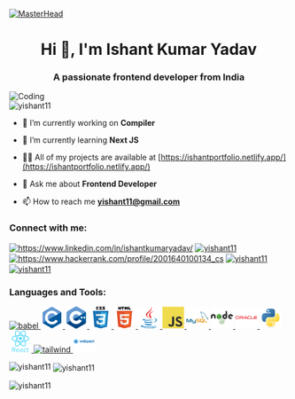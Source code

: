 [![MasterHead](https://encrypted-tbn0.gstatic.com/images?q=tbn:ANd9GcScsn0aySjlvoriaeomSFYEIinWpPXxy9hKvA&s)](https://yishant11.io)
<h1 align="center">Hi 👋, I'm Ishant Kumar Yadav</h1>
<h3 align="center">A passionate frontend developer from India</h3>
<img align="right" alt="Coding" width="800" src="https://encrypted-tbn0.gstatic.com/images?q=tbn:ANd9GcSvferep9ZLWYVo_8gZwUKbwpnz6jDF6pmuoQ&s">

<p align="left"> <img src="https://komarev.com/ghpvc/?username=yishant11&label=Profile%20views&color=0e75b6&style=flat" alt="yishant11" /> </p>

- 🔭 I’m currently working on **Compiler**

- 🌱 I’m currently learning **Next JS**

- 👨‍💻 All of my projects are available at [https://ishantportfolio.netlify.app/](https://ishantportfolio.netlify.app/)

- 💬 Ask me about **Frontend Developer**

- 📫 How to reach me **yishant11@gmail.com**

<h3 align="left">Connect with me:</h3>
<p align="left">
<a href="https://linkedin.com/in/https://www.linkedin.com/in/ishantkumaryadav/" target="blank"><img align="center" src="https://raw.githubusercontent.com/rahuldkjain/github-profile-readme-generator/master/src/images/icons/Social/linked-in-alt.svg" alt="https://www.linkedin.com/in/ishantkumaryadav/" height="30" width="40" /></a>
<a href="https://www.codechef.com/users/yishant11" target="blank"><img align="center" src="https://cdn.jsdelivr.net/npm/simple-icons@3.1.0/icons/codechef.svg" alt="yishant11" height="30" width="40" /></a>
<a href="https://www.hackerrank.com/https://www.hackerrank.com/profile/2001640100134_cs" target="blank"><img align="center" src="https://raw.githubusercontent.com/rahuldkjain/github-profile-readme-generator/master/src/images/icons/Social/hackerrank.svg" alt="https://www.hackerrank.com/profile/2001640100134_cs" height="30" width="40" /></a>
<a href="https://www.leetcode.com/yishant11" target="blank"><img align="center" src="https://raw.githubusercontent.com/rahuldkjain/github-profile-readme-generator/master/src/images/icons/Social/leet-code.svg" alt="yishant11" height="30" width="40" /></a>
<a href="https://auth.geeksforgeeks.org/user/yishant11" target="blank"><img align="center" src="https://raw.githubusercontent.com/rahuldkjain/github-profile-readme-generator/master/src/images/icons/Social/geeks-for-geeks.svg" alt="yishant11" height="30" width="40" /></a>
</p>

<h3 align="left">Languages and Tools:</h3>
<p align="left"> <a href="https://babeljs.io/" target="_blank" rel="noreferrer"> <img src="https://www.vectorlogo.zone/logos/babeljs/babeljs-icon.svg" alt="babel" width="40" height="40"/> </a> <a href="https://www.cprogramming.com/" target="_blank" rel="noreferrer"> <img src="https://raw.githubusercontent.com/devicons/devicon/master/icons/c/c-original.svg" alt="c" width="40" height="40"/> </a> <a href="https://www.w3schools.com/cpp/" target="_blank" rel="noreferrer"> <img src="https://raw.githubusercontent.com/devicons/devicon/master/icons/cplusplus/cplusplus-original.svg" alt="cplusplus" width="40" height="40"/> </a> <a href="https://www.w3schools.com/css/" target="_blank" rel="noreferrer"> <img src="https://raw.githubusercontent.com/devicons/devicon/master/icons/css3/css3-original-wordmark.svg" alt="css3" width="40" height="40"/> </a> <a href="https://www.w3.org/html/" target="_blank" rel="noreferrer"> <img src="https://raw.githubusercontent.com/devicons/devicon/master/icons/html5/html5-original-wordmark.svg" alt="html5" width="40" height="40"/> </a> <a href="https://www.java.com" target="_blank" rel="noreferrer"> <img src="https://raw.githubusercontent.com/devicons/devicon/master/icons/java/java-original.svg" alt="java" width="40" height="40"/> </a> <a href="https://developer.mozilla.org/en-US/docs/Web/JavaScript" target="_blank" rel="noreferrer"> <img src="https://raw.githubusercontent.com/devicons/devicon/master/icons/javascript/javascript-original.svg" alt="javascript" width="40" height="40"/> </a> <a href="https://www.mysql.com/" target="_blank" rel="noreferrer"> <img src="https://raw.githubusercontent.com/devicons/devicon/master/icons/mysql/mysql-original-wordmark.svg" alt="mysql" width="40" height="40"/> </a> <a href="https://nodejs.org" target="_blank" rel="noreferrer"> <img src="https://raw.githubusercontent.com/devicons/devicon/master/icons/nodejs/nodejs-original-wordmark.svg" alt="nodejs" width="40" height="40"/> </a> <a href="https://www.oracle.com/" target="_blank" rel="noreferrer"> <img src="https://raw.githubusercontent.com/devicons/devicon/master/icons/oracle/oracle-original.svg" alt="oracle" width="40" height="40"/> </a> <a href="https://www.python.org" target="_blank" rel="noreferrer"> <img src="https://raw.githubusercontent.com/devicons/devicon/master/icons/python/python-original.svg" alt="python" width="40" height="40"/> </a> <a href="https://reactjs.org/" target="_blank" rel="noreferrer"> <img src="https://raw.githubusercontent.com/devicons/devicon/master/icons/react/react-original-wordmark.svg" alt="react" width="40" height="40"/> </a> <a href="https://tailwindcss.com/" target="_blank" rel="noreferrer"> <img src="https://www.vectorlogo.zone/logos/tailwindcss/tailwindcss-icon.svg" alt="tailwind" width="40" height="40"/> </a> <a href="https://webpack.js.org" target="_blank" rel="noreferrer"> <img src="https://raw.githubusercontent.com/devicons/devicon/d00d0969292a6569d45b06d3f350f463a0107b0d/icons/webpack/webpack-original-wordmark.svg" alt="webpack" width="40" height="40"/> </a> </p>

<p><img align="left" src="https://github-readme-stats.vercel.app/api/top-langs?username=yishant11&show_icons=true&locale=en&layout=compact" alt="yishant11" /></p>

<p>&nbsp;<img align="center" src="https://github-readme-stats.vercel.app/api?username=yishant11&show_icons=true&locale=en" alt="yishant11" /></p>

<p><img align="center" src="https://github-readme-streak-stats.herokuapp.com/?user=yishant11&" alt="yishant11" /></p>

